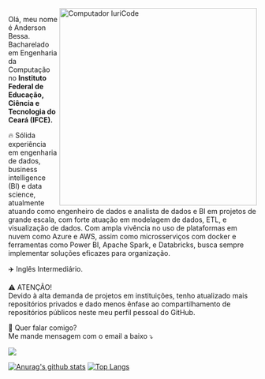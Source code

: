 <img src="https://raw.githubusercontent.com/MicaelliMedeiros/micaellimedeiros/master/image/computer-illustration.png" min-width="400px" max-width="400px" width="400px" align="right" alt="Computador IuriCode">

<p align="left">
  Olá, meu nome é Anderson Bessa. <br>
  Bacharelado em Engenharia da Computação no <strong> Instituto Federal de Educação, Ciência e Tecnologia do Ceará (IFCE). </strong>
</p>

<p align="left">
  🔥 Sólida experiência em engenharia de dados, business intelligence (BI) e data science, atualmente atuando como engenheiro de dados e analista de dados e BI em projetos de grande escala, com forte atuação em modelagem de dados, ETL, e visualização de dados. Com ampla vivência no uso de plataformas em nuvem como Azure e AWS, assim como microsserviços com docker e ferramentas como Power BI, Apache Spark, e Databricks, busca sempre implementar soluções eficazes para organização.
</p>

<p align="left">
  ✈️ Inglês Intermediário.
</p>

<p align="left">
⚠️  ATENÇÃO!<br>
  Devido à alta demanda de projetos em instituições, tenho atualizado mais repositórios privados e dado menos ênfase ao compartilhamento de repositórios públicos neste meu perfil pessoal do GitHub.</p>

<p align="left">
💌  Quer falar comigo?<br>
  Me mande mensagem com o email a baixo ⤵️
</p>

<p align="left">
<a href="mailto:andersonbessa7@gmail.com" alt="Gmail">
<img src="https://img.shields.io/badge/-andersonbessa7@gmail.com-e34c41?style=flat-square&labelColor=e34c41&logo=gmail&logoColor=white&link=andersonbessa7@gmail.com" /></a>
  
</p>

[![Anurag's github stats](https://github-readme-stats.vercel.app/api?username=andersontbessa)](https://github.com/anuraghazra/github-readme-stats)
[![Top Langs](https://github-readme-stats.vercel.app/api/top-langs/?username=andersontbessa&layout=compact)](https://github.com/anuraghazra/github-readme-stats)
